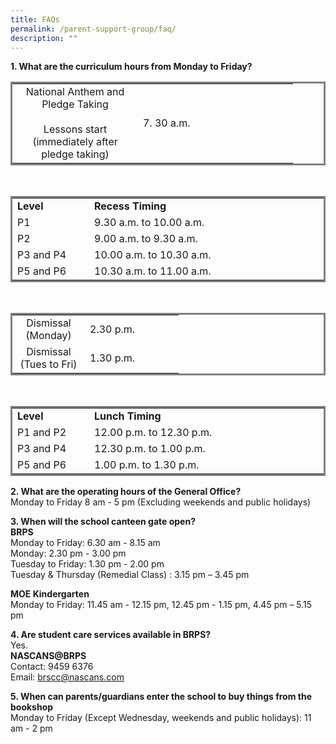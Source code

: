 ```yaml
---
title: FAQs
permalink: /parent-support-group/faq/
description: ""
---
```

<p><strong>1. What are the curriculum hours from Monday to Friday?</strong></p>
<table style="border-style: solid;">
<tbody>
<tr>
<td style="width: 185px;">
<div style="text-align: center;">National Anthem and Pledge Taking</div><br>
<div style="text-align: center;">Lessons start (immediately after pledge taking)</div>
</td>
<td style="width: 232px;">7. 30 a.m.</td>
</tr>
</tbody>
</table><br>
<table style="border-style: solid;">
<tbody>
<tr>
<td width="107"><strong>Level</strong></td>
<td colspan="2" width="480"><strong>Recess Timing</strong></td>
</tr>
<tr>
<td width="107">P1</td>
<td colspan="2" width="480">9.30 a.m. to 10.00 a.m.</td>
</tr>
<tr>
<td>P2</td>
<td colspan="2">9.00 a.m. to 9.30 a.m.</td>
</tr>
<tr>
<td width="107">P3 and P4</td>
<td colspan="2" width="480">10.00 a.m. to 10.30 a.m.</td>
</tr>
<tr>
<td width="107">P5 and P6</td>
<td colspan="2" width="480">10.30 a.m. to 11.00 a.m.</td>
</tr>
</tbody>
</table><br>
<table style="border-style: solid;">
<tbody>
<tr>
<td style="text-align: center; width: 100px;">Dismissal (Monday)</td>
<td style="width: 134px;">2.30 p.m.</td>
</tr>
<tr>
<td style="text-align: center; width: 100px;">Dismissal (Tues to Fri)</td>
<td style="width: 134px;">1.30 p.m.</td>
</tr>
</tbody>
</table><br>
<table style="border-style: solid;">
<tbody>
<tr>
<td width="107"><strong>Level</strong></td>
<td colspan="2" width="480"><strong>Lunch Timing</strong></td>
</tr>
<tr>
<td width="107">P1 and P2</td>
<td colspan="2" width="480">12.00 p.m. to 12.30 p.m.</td>
</tr>
<tr>
<td>P3 and P4</td>
<td colspan="2">12.30 p.m. to 1.00 p.m.</td>
</tr>
<tr>
<td width="107">P5 and P6</td>
<td colspan="2" width="480">1.00 p.m. to 1.30 p.m.</td>
</tr>
</tbody>
</table>
<p><strong>2. What are the operating hours of the General Office?<br /></strong>Monday to Friday 8 am - 5 pm (Excluding weekends and public holidays)</p>
<p><strong>3. When will the school canteen gate open?<br /></strong><strong>BRPS</strong><br />Monday to Friday: 6.30 am - 8.15 am<br />Monday: 2.30 pm - 3.00 pm<br />Tuesday to Friday: 1.30 pm - 2.00 pm<br />Tuesday &amp; Thursday (Remedial Class) : 3.15 pm &ndash; 3.45 pm</p>
<p><strong>MOE Kindergarten</strong><br />Monday to Friday: 11.45 am - 12.15 pm, 12.45 pm - 1.15 pm, 4.45 pm &ndash; 5.15 pm</p>
<p><strong>4. Are student care services available in BRPS?<br /></strong>Yes.<br /><strong>NASCANS@BRPS</strong><br />Contact: 9459 6376<br />Email:&nbsp;<a href="mailto:brscc@nascans.com">brscc@nascans.com</a></p>
<p><strong>5. When can parents/guardians enter the school to buy things from the bookshop<br /></strong>Monday to Friday (Except Wednesday, weekends and public holidays): 11 am - 2 pm</p>